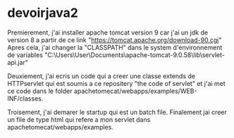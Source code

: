 # devoirjava2


Premierement, j'ai installer apache tomcat version 9  car j'ai un jdk de version 8 a partir de ce link "https://tomcat.apache.org/download-90.cgi"
Apres cela, j'ai changer la "CLASSPATH" dans le system d'environnement de variables "C:\Users\User\Documents\apache-tomcat-9.0.58\lib\servlet-api.jar"

Deuxiement, j'ai ecris un code qui a creer une classe extends de HTTPservlet qui est soumis a ce repositery "the code of servlet" et j'ai met ce code dans le folder apachetomecat/webapps/examples/WEB-INF/classes.


Troisement, j'ai demarer le startup qui est un batch file.
Finalement jai creer un file de type html qui refere a mon servlet dans apachetomecat/webapps/examples.
